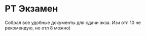 # РТ Экзамен #
Собрал все удобные документы для сдачи экза. Изи отл 10 не рекомендую, но отл 8 можно)

